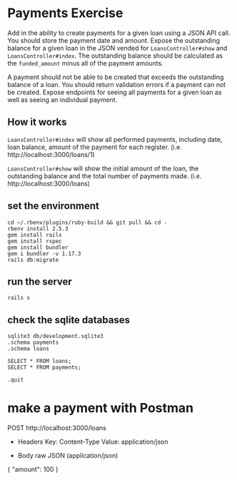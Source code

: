 # Payments Exercise

Add in the ability to create payments for a given loan using a JSON API call. You should store the payment date and amount. Expose the outstanding balance for a given loan in the JSON vended for `LoansController#show` and `LoansController#index`. The outstanding balance should be calculated as the `funded_amount` minus all of the payment amounts.

A payment should not be able to be created that exceeds the outstanding balance of a loan. You should return validation errors if a payment can not be created. Expose endpoints for seeing all payments for a given loan as well as seeing an individual payment.

## How it works

`LoansController#index` will show all performed payments, including date, loan balance, amount of the payment for each register. (i.e. http://localhost:3000/loans/1)

`LoansController#show` will show the initial amount of the loan, the outstanding balance and the total number of payments made. (i.e. http://localhost:3000/loans)

## set the environment

```
cd ~/.rbenv/plugins/ruby-build && git pull && cd -
rbenv install 2.5.3
gem install rails
gem install rspec
gem install bundler
gem i bundler -v 1.17.3
rails db:migrate
```

## run the server
```
rails s
```

## check the sqlite databases
```
sqlite3 db/development.sqlite3
.schema payments
.schema loans

SELECT * FROM loans;
SELECT * FROM payments;

.quit
```

# make a payment with Postman
POST http://localhost:3000/loans
* Headers
Key: Content-Type
Value: application/json

* Body
raw JSON (application/json)

{
    "amount": 100
}
